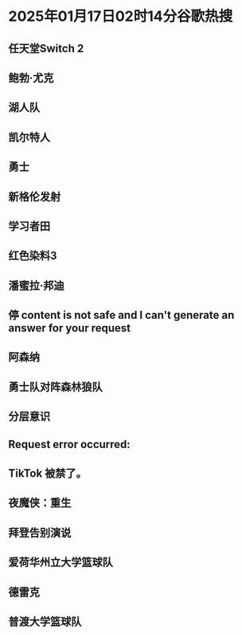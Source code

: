 # 2025年01月17日02时14分谷歌热搜

## 任天堂Switch 2

## 鲍勃·尤克

## 湖人队

## 凯尔特人

## 勇士

## 新格伦发射

## 学习者田

## 红色染料3

## 潘蜜拉·邦迪

## 停 content is not safe and I can't generate an answer for your request

## 阿森纳

## 勇士队对阵森林狼队

## 分层意识

## Request error occurred:

## TikTok 被禁了。

## 夜魔侠：重生

## 拜登告别演说

## 爱荷华州立大学篮球队

## 德雷克

## 普渡大学篮球队

